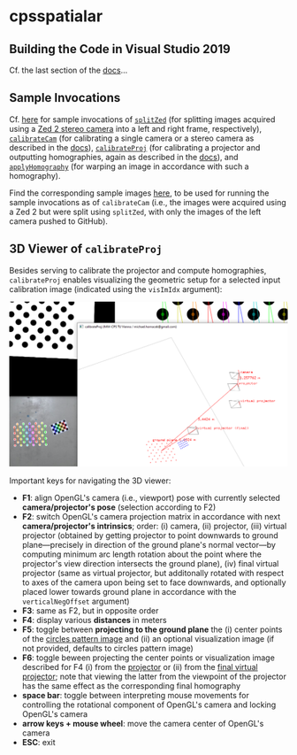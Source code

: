 # cpsspatialar

## Building the Code in Visual Studio 2019

Cf. the last section of the [docs](docs/docs.pdf)...

## Sample Invocations

Cf. [here](docs/sample_invocations.txt) for sample invocations of [`splitZed`](src/apps/splitZed) (for splitting images acquired using a [Zed 2 stereo camera](https://www.stereolabs.com/zed-2/) into a left and right frame, respectively), [`calibrateCam`](src/apps/calibrateCam) (for calibrating a single camera or a stereo camera as described in the [docs](docs/docs.pdf)), [`calibrateProj`](src/apps/calibrateProj) (for calibrating a projector and outputting homographies, again as described in the [docs](docs/docs.pdf)), and [`applyHomography`](src/apps/applyHomography) (for warping an image in accordance with such a homography).

Find the corresponding sample images [here](docs/sample_data), to be used for running the sample invocations as of `calibrateCam` (i.e., the images were acquired using a Zed 2 but were split using `splitZed`, with only the images of the left camera pushed to GitHub).

## 3D Viewer of `calibrateProj`

Besides serving to calibrate the projector and compute homographies, `calibrateProj` enables visualizing the geometric setup for a selected input calibration image (indicated using the `visImIdx` argument):

![](docs/splash.png)

Important keys for navigating the 3D viewer:

* **F1**: align OpenGL's camera (i.e., viewport) pose with currently selected **camera/projector's pose** (selection according to F2)
* **F2**: switch OpenGL's camera projection matrix in accordance with next **camera/projector's intrinsics**; order: (i) camera, (ii) projector, (iii) virtual projector (obtained by getting projector to point downwards to ground plane—precisely in direction of the ground plane's normal vector—by computing minimum arc length rotation about the point where the projector's view direction intersects the ground plane), (iv) final virtual projector (same as virtual projector, but additonally rotated with respect to axes of the camera upon being set to face downwards, and optionally placed lower towards ground plane in accordance with the `verticalNegOffset` argument)
* **F3**: same as F2, but in opposite order
* **F4**: display various **distances** in meters
* **F5**: toggle between **projecting to the ground plane** the (i) center points of the [circles pattern image](https://github.com/m-hornacek/cpsspatialar/blob/main/docs/sample_data/acircles_pattern_960x600.png) and (ii) an optional visualization image (if not provided, defaults to circles pattern image)
* **F6**:  toggle beween projecting the center points or visualization image described for F4 (i) from the [projector](docs/projector.png) or (ii) from the [final virtual projector](docs/final_virtual_projector.png); note that viewing the latter from the viewpoint of the projector has the same effect as the corresponding final homography
* **space bar**: toggle between interpreting mouse movements for controlling the rotational component of OpenGL's camera and locking OpenGL's camera
* **arrow keys + mouse wheel**: move the camera center of OpenGL's camera
* **ESC**: exit
